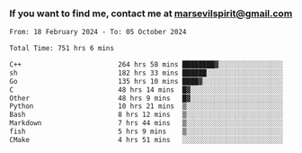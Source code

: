 ### If you want to find me, contact me at marsevilspirit@gmail.com

<!--
**marsevilspirit/marsevilspirit** is a ✨ _special_ ✨ repository because its `README.md` (this file) appears on your GitHub profile.

Here are some ideas to get you started:

- 🔭 I’m currently working on ...
- 🌱 I’m currently learning ...
- 👯 I’m looking to collaborate on ...
- 🤔 I’m looking for help with ...
- 💬 Ask me about ...
- 📫 How to reach me: ...
- 😄 Pronouns: ...
- ⚡ Fun fact: ...
-->
<!--START_SECTION:waka-->

```txt
From: 18 February 2024 - To: 05 October 2024

Total Time: 751 hrs 6 mins

C++                        264 hrs 58 mins ████████▓░░░░░░░░░░░░░░░░   35.28 %
sh                         182 hrs 33 mins ██████░░░░░░░░░░░░░░░░░░░   24.31 %
Go                         135 hrs 10 mins ████▓░░░░░░░░░░░░░░░░░░░░   18.00 %
C                          48 hrs 14 mins  █▓░░░░░░░░░░░░░░░░░░░░░░░   06.42 %
Other                      48 hrs 9 mins   █▓░░░░░░░░░░░░░░░░░░░░░░░   06.41 %
Python                     10 hrs 21 mins  ▒░░░░░░░░░░░░░░░░░░░░░░░░   01.38 %
Bash                       8 hrs 12 mins   ▒░░░░░░░░░░░░░░░░░░░░░░░░   01.09 %
Markdown                   7 hrs 44 mins   ▒░░░░░░░░░░░░░░░░░░░░░░░░   01.03 %
fish                       5 hrs 9 mins    ▒░░░░░░░░░░░░░░░░░░░░░░░░   00.69 %
CMake                      4 hrs 51 mins   ░░░░░░░░░░░░░░░░░░░░░░░░░   00.65 %
```

<!--END_SECTION:waka-->
